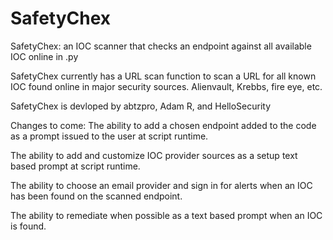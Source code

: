 # SafetyChex
SafetyChex: an IOC scanner that checks an endpoint against all available IOC online in .py


SafetyChex currently has a URL scan function to scan a URL for all known IOC found online in major security sources.
Alienvault, Krebbs, fire eye, etc.

SafetyChex is devloped by abtzpro, Adam R, and HelloSecurity

Changes to come: 
The ability to add a chosen endpoint added to the code as a prompt issued to the user at script runtime.

The ability to add and customize IOC provider sources as a setup text based prompt at script runtime.

The ability to choose an email provider and sign in for alerts when an IOC has been found on the scanned endpoint.

The ability to remediate when possible as a text based prompt when an IOC is found.
